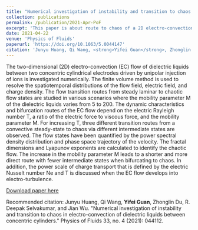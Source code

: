 ```yaml
---
title: "Numerical investigation of instability and transition to chaos in electro-convection of dielectric liquids between concentric cylinders"
collection: publications
permalink: /publication/2021-Apr-PoF
excerpt: 'This paper is about route to chaos of a 2D electro-convection system between concentric cylinders.'
date: 2021-04-22
venue: 'Physics of Fluids'
paperurl: 'https://doi.org/10.1063/5.0044147'
citation: 'Junyu Huang, Qi Wang, <strong>Yifei Guan</strong>, Zhonglin Du, R. Deepak Selvakumar, and Jian Wu. "Numerical investigation of instability and transition to chaos in electro-convection of dielectric liquids between concentric cylinders." Physics of Fluids 33, no. 4 (2021): 044112.'
---
```


The two-dimensional (2D) electro-convection (EC) flow of dielectric liquids between two concentric cylindrical electrodes driven by unipolar injection of ions is investigated numerically. The finite volume method is used to resolve the spatiotemporal distributions of the flow field, electric field, and charge density. The flow transition routes from steady laminar to chaotic flow states are studied in various scenarios where the mobility parameter M of the dielectric liquids varies from 5 to 200. The dynamic characteristics and bifurcation routes of the EC flow depend on the electric Rayleigh number T, a ratio of the electric force to viscous force, and the mobility parameter M. For increasing T, three different transition routes from a convective steady-state to chaos via different intermediate states are observed. The flow states have been quantified by the power spectral density distribution and phase space trajectory of the velocity. The fractal dimensions and Lyapunov exponents are calculated to identify the chaotic flow. The increase in the mobility parameter M leads to a shorter and more direct route with fewer intermediate states when bifurcating to chaos. In addition, the power scale of charge transport that is defined by the electric Nusselt number Ne and T is discussed when the EC flow develops into electro-turbulence.

[Download paper here](https://doi.org/10.1063/5.0044147)

Recommended citation: Junyu Huang, Qi Wang, <strong>Yifei Guan</strong>, Zhonglin Du, R. Deepak Selvakumar, and Jian Wu. "Numerical investigation of instability and transition to chaos in electro-convection of dielectric liquids between concentric cylinders." Physics of Fluids 33, no. 4 (2021): 044112.

